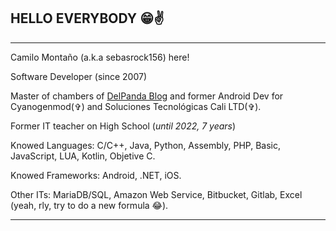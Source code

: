 [DelPanda Blog]: delpanda.blogspot.com
## HELLO EVERYBODY 😁✌

---
Camilo Montaño (a.k.a sebasrock156) here!

Software Developer (since 2007)

Master of chambers of [DelPanda Blog] and former Android Dev for Cyanogenmod(✞) and Soluciones Tecnológicas Cali LTD(✞).

Former IT teacher on High School (*until 2022, 7 years*)

Knowed Languages: C/C++, Java, Python, Assembly, PHP, Basic, JavaScript, LUA, Kotlin, Objetive C.

Knowed Frameworks: Android, .NET, iOS.

Other ITs: MariaDB/SQL, Amazon Web Service, Bitbucket, Gitlab, Excel (yeah, rly, try to do a new formula 😂).

---
   
